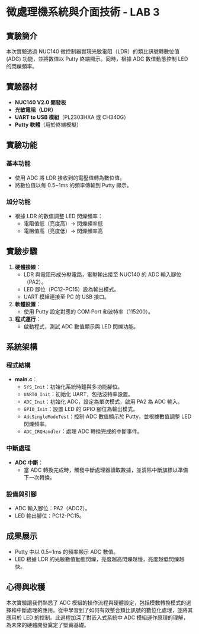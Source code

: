 # 微處理機系統與介面技術 - LAB 3

## 實驗簡介
本次實驗透過 NUC140 微控制器實現光敏電阻（LDR）的類比訊號轉數位值 (ADC) 功能，並將數值以 Putty 終端顯示。同時，根據 ADC 數值動態控制 LED 的閃爍頻率。

## 實驗器材
- **NUC140 V2.0 開發板**
- **光敏電阻（LDR）**
- **UART to USB 模組**（PL2303HXA 或 CH340G）
- **Putty 軟體**（用於終端模擬）

## 實驗功能
### 基本功能
- 使用 ADC 將 LDR 接收到的電壓值轉為數位值。
- 將數位值以每 0.5~1ms 的頻率傳輸到 Putty 顯示。

### 加分功能
- 根據 LDR 的數值調整 LED 閃爍頻率：
  - 電阻值低（亮度高）→ 閃爍頻率低
  - 電阻值高（亮度低）→ 閃爍頻率高

## 實驗步驟
1. **硬體接線**：
   - LDR 與電阻形成分壓電路，電壓輸出接至 NUC140 的 ADC 輸入腳位（PA2）。
   - LED 腳位（PC12-PC15）設為輸出模式。
   - UART 模組連接至 PC 的 USB 接口。
2. **軟體設置**：
   - 使用 Putty 設定對應的 COM Port 和波特率（115200）。
3. **程式運行**：
   - 啟動程式，測試 ADC 數值顯示與 LED 閃爍功能。

## 系統架構
### 程式結構
- **main.c**：
  - `SYS_Init`：初始化系統時鐘與多功能腳位。
  - `UART0_Init`：初始化 UART，包括波特率設置。
  - `ADC_Init`：初始化 ADC，設定為單次模式，啟用 PA2 為 ADC 輸入。
  - `GPIO_Init`：設置 LED 的 GPIO 腳位為輸出模式。
  - `AdcSingleModeTest`：控制 ADC 數值顯示於 Putty，並根據數值調整 LED 閃爍頻率。
  - `ADC_IRQHandler`：處理 ADC 轉換完成的中斷事件。

### 中斷處理
- **ADC 中斷**：
  - 當 ADC 轉換完成時，觸發中斷處理器讀取數據，並清除中斷旗標以準備下一次轉換。

### 設備與引腳
- ADC 輸入腳位：PA2（ADC2）。
- LED 輸出腳位：PC12-PC15。

## 成果展示
- Putty 中以 0.5~1ms 的頻率顯示 ADC 數值。
- LED 根據 LDR 的光敏數值動態閃爍，亮度越高閃爍越慢，亮度越低閃爍越快。

## 心得與收穫
本次實驗讓我們熟悉了 ADC 模組的操作流程與硬體設定，包括模數轉換模式的選擇和中斷處理的應用。從中學習到了如何有效整合類比訊號的數位化處理，並將其應用於 LED 的控制。此過程加深了對嵌入式系統中 ADC 模組運作原理的理解，為未來的硬體開發奠定了堅實基礎。
